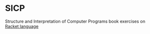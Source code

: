 # SICP
Structure and Interpretation of Computer Programs book exercises on [Racket language](http://racket-lang.org/)
